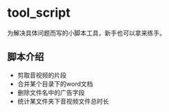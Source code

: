 # tool_script

为解决具体问题而写的小脚本工具，新手也可以拿来练手。

## 脚本介绍

- 剪取音视频的片段
- 合并某个目录下的word文档
- 删除文件名中的广告字段
- 统计某文件夹下音视频文件总时长
